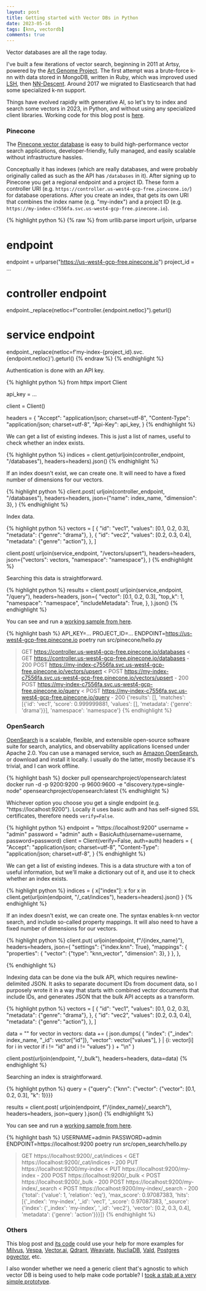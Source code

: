 ```yaml
---
layout: post
title: Getting started with Vector DBs in Python
date: 2023-05-16
tags: [knn, vectordb]
comments: true
---
```

Vector databases are all the rage today. 

I've built a few iterations of vector search, beginning in 2011 at Artsy, powered by the [Art Genome Project](https://en.wikipedia.org/wiki/The_Art_Genome_Project). The first attempt was a brute-force k-nn with data stored in MongoDB, written in Ruby, which was improved used [LSH](https://en.wikipedia.org/wiki/Locality-sensitive_hashing), then [NN-Descent](https://www.cs.princeton.edu/cass/papers/www11.pdf). Around 2017 we migrated to Elasticsearch that had some specialized k-nn support. 

Things have evolved rapidly with generative AI, so let's try to index and search some vectors in 2023, in Python, and without using any specialized client libraries. Working code for this blog post is [here](https://github.com/dblock/vectordb-hello-world).

### Pinecone

The [Pinecone vector database](https://www.pinecone.io/) is easy to build high-performance vector search applications, developer-friendly, fully managed, and easily scalable without infrastructure hassles.

Conceptually it has indexes (which are really databases, and were probably originally called as such as the API has `/databases` in it). After signing up to Pinecone you get a regional endpoint and a project ID. These form a controller URI (e.g. `https://controller.us-west4-gcp-free.pinecone.io/`) for database operations. After you create an index, that gets its own URI that combines the index name (e.g. "my-index") and a project ID (e.g. `https://my-index-c7556fa.svc.us-west4-gcp-free.pinecone.io`).

{% highlight python %}
{% raw %}
from urllib.parse import urljoin, urlparse

# endpoint
endpoint = urlparse("https://us-west4-gcp-free.pinecone.io")
project_id = ...

# controller endpoint
endpoint._replace(netloc=f"controller.{endpoint.netloc}").geturl() 

# service endpoint
endpoint._replace(netloc=f'my-index-{project_id}.svc.{endpoint.netloc}').geturl() 
{% endraw %}
{% endhighlight %}

Authentication is done with an API key.

{% highlight python %}
from httpx import Client

api_key = ...

client = Client()

headers = {
    "Accept": "application/json; charset=utf-8",
    "Content-Type": "application/json; charset=utf-8",
    "Api-Key": api_key,
}
{% endhighlight %}

We can get a list of existing indexes. This is just a list of names, useful to check whether an index exists.

{% highlight python %}
indices = client.get(urljoin(controller_endpoint, "/databases"), headers=headers).json()
{% endhighlight %}

If an index doesn't exist, we can create one. It will need to have a fixed number of dimensions for our vectors.

{% highlight python %}
client.post(
    urljoin(controller_endpoint, "/databases"),
    headers=headers,
    json={"name": index_name, "dimension": 3},
)
{% endhighlight %}

Index data.

{% highlight python %}
vectors = [
    {
        "id": "vec1",
        "values": [0.1, 0.2, 0.3],
        "metadata": {"genre": "drama"},
    },
    {
        "id": "vec2",
        "values": [0.2, 0.3, 0.4],
        "metadata": {"genre": "action"},
    },
]

client.post(
    urljoin(service_endpoint, "/vectors/upsert"),
    headers=headers,
    json={"vectors": vectors, "namespace": "namespace"},
)
{% endhighlight %}

Searching this data is straightforward.

{% highlight python %}
results = client.post(
    urljoin(service_endpoint, "/query"),
    headers=headers,
    json={
        "vector": [0.1, 0.2, 0.3],
        "top_k": 1,
        "namespace": "namespace",
        "includeMetadata": True,
    },
).json()
{% endhighlight %}

You can see and run a [working sample from here](https://github.com/dblock/vectordb-hello-world/blob/main/src/pinecone/hello.py).

{% highlight bash %}
API_KEY=... PROJECT_ID=... ENDPOINT=https://us-west4-gcp-free.pinecone.io poetry run src/pinecone/hello.py

> GET https://controller.us-west4-gcp-free.pinecone.io/databases
< GET https://controller.us-west4-gcp-free.pinecone.io/databases - 200
> POST https://my-index-c7556fa.svc.us-west4-gcp-free.pinecone.io/vectors/upsert
< POST https://my-index-c7556fa.svc.us-west4-gcp-free.pinecone.io/vectors/upsert - 200
> POST https://my-index-c7556fa.svc.us-west4-gcp-free.pinecone.io/query
< POST https://my-index-c7556fa.svc.us-west4-gcp-free.pinecone.io/query - 200
{'results': [], 'matches': [{'id': 'vec1', 'score': 0.999999881, 'values': [], 'metadata': {'genre': 'drama'}}], 'namespace': 'namespace'}
{% endhighlight %}

### OpenSearch

[OpenSearch](https://opensearch.org/) is a scalable, flexible, and extensible open-source software suite for search, analytics, and observability applications licensed under Apache 2.0. You can use a managed service, such as [Amazon OpenSearch](https://aws.amazon.com/opensearch-service/), or download and install it locally. I usually do the latter, mostly because it's trivial, and I can work offline.

{% highlight bash %}
docker pull opensearchproject/opensearch:latest
docker run -d -p 9200:9200 -p 9600:9600 -e "discovery.type=single-node" opensearchproject/opensearch:latest
{% endhighlight %}

Whichever option you choose you get a single endpoint (e.g. "https://localhost:9200"). Locally it uses basic auth and has self-signed SSL certificates, therefore needs `verify=False`.

{% highlight python %}
endpoint = "https://localhost:9200"
username = "admin"
password = "admin"
auth = BasicAuth(username=username, password=password)
client = Client(verify=False, auth=auth)
headers = {
    "Accept": "application/json; charset=utf-8",
    "Content-Type": "application/json; charset=utf-8",
}
{% endhighlight %}

We can get a list of existing indexes. This is a data structure with a ton of useful information, but we'll make a dictionary out of it, and use it to check whether an index exists.

{% highlight python %}
indices = { x["index"]: x for x in client.get(urljoin(endpoint, "/_cat/indices"), headers=headers).json() }
{% endhighlight %}

If an index doesn't exist, we can create one. The syntax enables k-nn vector search, and include so-called property mappings. It will also need to have a fixed number of dimensions for our vectors.

{% highlight python %}
client.put(
    urljoin(endpoint, f"/{index_name}"),
    headers=headers,
    json={
        "settings": {"index.knn": True},
        "mappings": {
            "properties": {
                "vector": {"type": "knn_vector", "dimension": 3},
            }
        },
    },

{% endhighlight %}

Indexing data can be done via the bulk API, which requires newline-delimited JSON. It asks to separate document IDs from document data, so I purposely wrote it in a way that starts with combined vector documents that include IDs, and generates JSON that the bulk API accepts as a transform.

{% highlight python %}
vectors = [
    {
        "id": "vec1",
        "values": [0.1, 0.2, 0.3],
        "metadata": {"genre": "drama"},
    },
    {
        "id": "vec2",
        "values": [0.2, 0.3, 0.4],
        "metadata": {"genre": "action"},
    },
]

data = ""
for vector in vectors:
    data += (
        json.dumps(
            {
                "index": {"_index": index_name, "_id": vector["id"]},
                "vector": vector["values"],
            } | {i: vector[i] for i in vector if i != "id" and i != "values"}
        )
        + "\n"
    )

client.post(urljoin(endpoint, "/_bulk"), headers=headers, data=data)
{% endhighlight %}

Searching an index is straightforward.

{% highlight python %}
query = {"query": {"knn": {"vector": {"vector": [0.1, 0.2, 0.3], "k": 1}}}}

results = client.post(
    urljoin(endpoint, f"/{index_name}/_search"), headers=headers, json=query
).json()
{% endhighlight %}

You can see and run a [working sample from here](https://github.com/dblock/vectordb-hello-world/blob/main/src/open_search/hello.py).

{% highlight bash %}
USERNAME=admin PASSWORD=admin ENDPOINT=https://localhost:9200 poetry run src/open_search/hello.py

> GET https://localhost:9200/_cat/indices
< GET https://localhost:9200/_cat/indices - 200
> PUT https://localhost:9200/my-index
< PUT https://localhost:9200/my-index - 200
> POST https://localhost:9200/_bulk
< POST https://localhost:9200/_bulk - 200
> POST https://localhost:9200/my-index/_search
< POST https://localhost:9200/my-index/_search - 200
{'total': {'value': 1, 'relation': 'eq'}, 'max_score': 0.97087383, 'hits': [{'_index': 'my-index', '_id': 'vec1', '_score': 0.97087383, '_source': {'index': {'_index': 'my-index', '_id': 'vec2'}, 'vector': [0.2, 0.3, 0.4], 'metadata': {'genre': 'action'}}}]}
{% endhighlight %}

### Others

This blog post and [its code](https://github.com/dblock/vectordb-hello-world/) could use your help for more examples for [Milvus](https://github.com/milvus-io/milvus), [Vespa](https://vespa.ai/), [Vector.ai](https://github.com/vector-ai/vectorai), [Qdrant](https://qdrant.tech/), [Weaviate](https://github.com/weaviate/weaviate), [NucliaDB](https://github.com/nuclia/nucliadb), [Vald](https://vald.vdaas.org/), [Postgres pgvector](https://github.com/pgvector/pgvector), etc.

I also wonder whether we need a generic client that's agnostic to which vector DB is being used to help make code portable? I [took a stab at a very simple prototype](https://github.com/dblock/vectordb-client).
